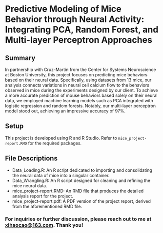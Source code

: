 # Predictive Modeling of Mice Behavior through Neural Activity: Integrating PCA, Random Forest, and Multi-layer Perceptron Approaches

## Summary
In partnership with Cruz-Martin from the Center for Systems Neuroscience at Boston University, this project focuses on 
predicting mice behaviors based on their neural data. Specifically, using datasets from 13 mice, our analysis connects
variations in neural cell calcium flow to the behaviors observed in mice during the experiments designed by our client.
To achieve a more accurate prediction of mouse behaviors based solely on their neural data, we employed machine learning
models such as PCA integrated with logistic regression and random forests. Notably, our multi-layer perceptron model stood
out, achieving an impressive accuracy of 97%.


## Setup
This project is developed using R and R Studio. Refer to `mice_project-report.RMD` for the required packages.


## File Descriptions
- Data_Loading.R: An R script dedicated to importing and consolidating the neural data of mice into a singular container.
- Data_Wrangling.R: An R script designed for cleaning and refining the mice neural data.
- mice_project-report.RMD: An RMD file that produces the detailed analysis report for the project.
- mice_project-report.pdf: A PDF version of the project report, derived from the aforementioned RMD file.


### For inquiries or further discussion, please reach out to me at [xihaocao@163.com](mailto:xihaocao@163.com). Thank you!
